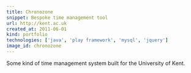 ```yaml
---
title: Chronozone
snippet: Bespoke time management tool
url: http://kent.ac.uk
created_at: 2011-06-01
kind: portfolio
technologies: ['java', 'play framework', 'mysql', 'jquery']
image_id: chronozone
---
```


Some kind of time management system built for the University of Kent.